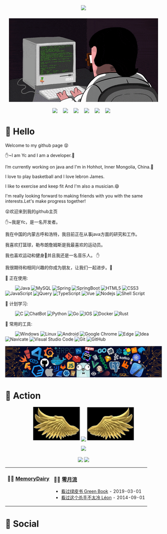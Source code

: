 <!-- 动态打字效果 -->
<h1 align="center">
  <a href="https://blog.anheyu.com/">
    <img src="https://readme-typing-svg.herokuapp.com?color=%2336BCF7&lines=世间所有幸福和好运，都源于你的努力和善良.;console.log(%22Hello%EF%BC%8Cworld%22)">
    <!--<img src="https://readme-typing-svg.herokuapp.com?color=%2336BCF7&lines=生活明朗，万物可爱.;console.log(%22Hello%EF%BC%8Cworld%22)">-->
  </a>
</h1>

<!-- 敲代码的图片 -->
<div align="center" ><img order-radius="100px" src="https://raw.githubusercontent.com/Yc100/picx-images-hosting/master/20240528/Knock-Code.6m3qgv8oed.gif"/></div>
<br>

<!-- 个人资料徽标 -->
<div align="center">
  <a href="https://yc100.github.io/"><img src="https://img.shields.io/badge/website-个人博客-blue"></a>&emsp;
  <a href="https://twitter.com/yc37507727"><img src="https://img.shields.io/badge/twitter-%E6%8E%A8%E7%89%B9-blue"></a>&emsp;
  <a href="https://music.163.com/#/artist?id=50737246"><img src="https://img.shields.io/badge/music163-网易音乐人-c32136"></a>&emsp;
  <a href="https://y.qq.com/n/ryqq/singer/000S9CaF1C8NAN"><img src="https://img.shields.io/badge/TencentMusic-腾讯音乐人-green"></a>&emsp;
  <a href="https://v.douyin.com/UUCKtTL/"><img src="https://img.shields.io/badge/douyin-抖音音乐人-ff69b4"></a>&emsp;
  <a href="https://www.toutiao.com/c/user/token/MS4wLjABAAAAw0hg0hVd_InwSpqfxd9naQwtBPiCsy679xYHUmVcHbMe6QT-IjvKAxB2inmRPMbP/?"><img src="https://img.shields.io/badge/toutiao-头条-blue"></a>&emsp;
</div>
<!-- 访客数统计徽标 -->
  <!-- <img src="https://visitor-badge.glitch.me/badge?page_id=anzhiyu-c" /></div> -->



# 🙋 Hello

Welcome to my github page 😝

✋~I am Yc and I am a developer.🔭

I’m currently working on java and I'm in Hohhot, Inner Mongolia, China.👯

I love to play basketball and I love lebron James.

I like to exercise and keep fit And I'm also a musician.😄

I'm really looking forward to making friends with you with the same interests.Let's make progress together!

😝欢迎来到我的github主页

✋~我是Yc，是一名开发者。

我在中国的内蒙古呼和浩特，我目前正在从事java方面的研究和工作。

我喜欢打篮球，勒布朗詹姆斯是我最喜欢的运动员。

我也喜欢运动和健身💪并且我还是一名音乐人。 ✋

我很期待和相同兴趣的你成为朋友，让我们一起进步。💪


💪 正在使用:

&emsp;&emsp;
![Java](https://img.shields.io/badge/-java-blue?style=flat-square&logo=coffeescript)
![MySQL](https://img.shields.io/badge/mysql-%2300f.svg?style=flat-square&logo=mysql&logoColor=white)
![Spring](https://img.shields.io/badge/-Spring-27ae60?style=flat-square&logo=Spring)
![SpringBoot](https://img.shields.io/badge/-SpringBoot-3f745c?style=flat-square&logo=springboot)
![HTML5](https://img.shields.io/badge/-HTML5-E34F26?style=flat-square&logo=html5&logoColor=white)
![CSS3](https://img.shields.io/badge/-CSS3-1572B6?style=flat-square&logo=css3)
![JavaScript](https://img.shields.io/badge/-JavaScript-oringe?style=flat-square&logo=javascript)
![jQuery](https://img.shields.io/badge/jquery-%230769AD.svg?style=style=flat-square&logo=jquery&logoColor=white)
![TypeScript](https://img.shields.io/badge/typescript-%23007ACC.svg?style=flat-square&logo=typescript&logoColor=white)
![Vue](https://img.shields.io/badge/-Vue.js-3f745c?style=flat-square&logo=Vue.js)
![Nodejs](https://img.shields.io/badge/-Nodejs-c0ebd?style=flat-square&logo=Node.js)
![Shell Script](https://img.shields.io/badge/shell_script-%4285F4.svg?style=style=flat-square&logo=gnu-bash&logoColor=white)

🧠 计划学习:

&emsp;&emsp;
![C](https://img.shields.io/badge/c-%2300599C.svg?style=flat-square&logo=c&logoColor=white)
![ChatBot](https://img.shields.io/badge/-ChatBot-00599C?style=flat-square&logo=chatbot)
![Python](https://img.shields.io/badge/-Python-pink?style=flat-square&logo=Python)
![Go](https://img.shields.io/badge/go-0097e6.svg?style=flat-square&logo=go&logoColor=white)
![IOS](https://img.shields.io/badge/IOS-7f8fa6.svg?style=style=flat-square&logo=ios&logoColor=white)
![Docker](https://img.shields.io/badge/-Docker-FCC624?style=flat-square&logo=docker)
![Rust](https://img.shields.io/badge/Rust-2E67D3.svg?style=style=flat-square&logo=rust&logoColor=white)

🧰 常用的工具:

&emsp;&emsp;
![Windows](https://img.shields.io/badge/Windows-0078D6?style=flat-square&logo=windows&logoColor=white)
![Linux](https://img.shields.io/badge/Linux-FCC624?style=style=flat-square&logo=linux&logoColor=black)
![Android](https://img.shields.io/badge/Android-3DDC84?style=flat-square&logo=android&logoColor=white)
![Google Chrome](https://img.shields.io/badge/Chrome-4285F4?style=flat-square&logo=GoogleChrome&logoColor=white)
![Edge](https://img.shields.io/badge/Edge-0078D7?style=flat-square&logo=Microsoft-edge&logoColor=white)
![Idea](https://img.shields.io/badge/Idea-000000?style=flat-square&logo=intellijidea&logoColor=white)
![Navicate](https://img.shields.io/badge/Navicat-2ecc71?style=flat-square&logo=Navicate&logoColor=white)
![Visual Studio Code](https://img.shields.io/badge/-Visual%20Studio%20Code-007ACC?style=flat-square&logo=Visual%20Studio%20Code&logoColor=fff)
![Git](https://img.shields.io/badge/-Git-FCC624?style=flat-square&logo=git)
![GitHub](https://img.shields.io/badge/-GitHub-pink?style=flat-square&logo=github)


<div align="center"><img src="https://raw.githubusercontent.com/Yc100/picx-images-hosting/master/20240528/githubBg.9rj8g16mt4.jpg" /></div>

# 🚀 Action

<!-- 连续提交代码天数记录 -->
<p align="center">
  <img width="150" src="https://raw.githubusercontent.com/Yc100/picx-images-hosting/master/20240528/left-wing.sys7stobr.jpg" />
  <img align="center" src="https://github-readme-streak-stats.herokuapp.com/?user=Yc100&theme=dark&hide_border=true" />
  <img width="150" src="https://raw.githubusercontent.com/Yc100/picx-images-hosting/master/20240528/right-wing.7eglytyd4u.jpg" />
</p>

<!-- GitHub奖杯🏆 -->
<div align="center"><img  src="https://github-profile-trophy.vercel.app/?username=yc100&theme=gruvbox&row=1&column=7&no-frame=true&no-bg=true" /></div>
<br>

<!-- GitHub数据统计 -->
<div align="center">
  <img height="137px" src="https://github-readme-stats.vercel.app/api?username=yc100&hide_title=true&hide_border=true&show_icons=trueline_height=21&text_color=000&icon_color=000&bg_color=0,ea6161,ffc64d,fffc4d,52fa5a&theme=graywhite" />
  <img height="137px" src="https://github-readme-stats.vercel.app/api/top-langs/?username=yc100&hide_title=true&hide_border=true&layout=compact&langs_count=6&text_color=000&icon_color=fff&bg_color=0,52fa5a,4dfcff,c64dff&theme=graywhite" />
</div>




<!-- 最近博客和豆瓣动态 -->
<table align="center" >
<tr>
<td valign="top">

### 🤹‍♀️ <a href="https://yc100.github.io/" target="_blank">MemoryDairy</a>

</td>
<td valign="top">
  
### 🤾‍♂️ <a href="https://www.douban.com/" target="_blank">零月流</a>

<!-- START_SECTION:douban -->
* <a href='https://movie.douban.com/subject/27060077/' target='_blank'>看过绿皮书 Green Book</a> - 2019-03-01
* <a href='https://movie.douban.com/subject/1295644/' target='_blank'>看过这个杀手不太冷 Léon</a> - 2014-09-01
<!-- END_SECTION:douban -->

</table>

# 🤝 Social

<!-- BiliBili和CSDN数据 
<div align="center">
  <a href="https://space.bilibili.com/388480748"><img src="https://stats.justsong.cn/api/bilibili/?id=388480748"/></a>
  <a href="https://blog.csdn.net/github_38935808?spm=1001.2014.3001.5343"><img src="https://stats.justsong.cn/api/csdn?id=github_38935808?spm=1001.2014.3001.5343"/></a>
</div><!--

